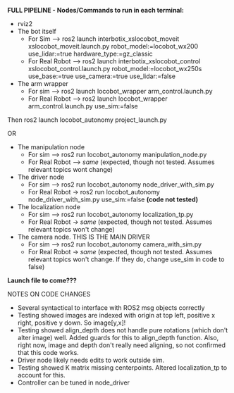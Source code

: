 
**FULL PIPELINE - Nodes/Commands to run in each terminal:**
* rviz2
* The bot itself 
    * For Sim —> ros2 launch interbotix_xslocobot_moveit xslocobot_moveit.launch.py robot_model:=locobot_wx200 use_lidar:=true hardware_type:=gz_classic
    * For Real Robot --> ros2 launch interbotix_xslocobot_control xslocobot_control.launch.py robot_model:=locobot_wx250s use_base:=true use_camera:=true use_lidar:=false
* The arm wrapper
    * For sim —> ros2 launch locobot_wrapper arm_control.launch.py
    * For Real Robot —> ros2 launch locobot_wrapper arm_control.launch.py use_sim:=false

Then 
ros2 launch locobot_autonomy project_launch.py

OR

* The manipulation node
    * For sim —> ros2 run locobot_autonomy manipulation_node.py
    * For Real Robot --> _same_ (expected, though not tested. Assumes relevant topics wont change)
* The driver node
    * For sim —> ros2 run locobot_autonomy node_driver_with_sim.py
    * For Real Robot -> ros2 run locobot_autonomy node_driver_with_sim.py use_sim:=false **(code not tested)**
* The localization node
    * For sim —> ros2 run locobot_autonomy localization_tp.py
    * For Real Robot -> _same_ (expected, though not tested. Assumes relevant topics won't change)
* The camera node. THIS IS THE MAIN DRIVER
    * For sim —> ros2 run locobot_autonomy camera_with_sim.py
    * For Real Robot -> _same_ (expected, though not tested. Assumes relevant topics won't change. If they do, change use_sim in code to false)

**Launch file to come???**

NOTES ON CODE CHANGES
* Several syntactical to interface with ROS2 msg objects correctly
* Testing showed images are indexed with origin at top left, positive x right, positive y down. So image[y,x]!
* Testing showed align_depth does not handle pure rotations (which don't alter image) well. Added guards for this to align_depth function. Also, right now, image and depth don't really need aligning, so not confirmed that this code works.
* Driver node likely needs edits to work outside sim.
* Testing showed K matrix missing centerpoints. Altered localization_tp to account for this.
* Controller can be tuned in node_driver

